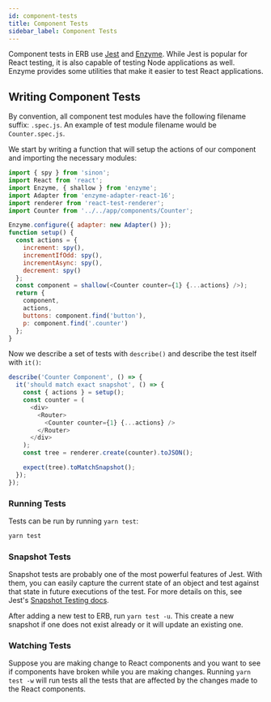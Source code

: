 ```yaml
---
id: component-tests
title: Component Tests
sidebar_label: Component Tests
---
```


Component tests in ERB use [Jest](https://jestjs.io) and [Enzyme](https://github.com/airbnb/enzyme). While Jest is popular for React testing, it is also capable of testing Node applications as well. Enzyme provides some utilities that make it easier to test React applications.

## Writing Component Tests

By convention, all component test modules have the following filename suffix: `.spec.js`. An example of test module filename would be `Counter.spec.js`.

We start by writing a function that will setup the actions of our component and importing the necessary modules:

```js
import { spy } from 'sinon';
import React from 'react';
import Enzyme, { shallow } from 'enzyme';
import Adapter from 'enzyme-adapter-react-16';
import renderer from 'react-test-renderer';
import Counter from '../../app/components/Counter';

Enzyme.configure({ adapter: new Adapter() });
function setup() {
  const actions = {
    increment: spy(),
    incrementIfOdd: spy(),
    incrementAsync: spy(),
    decrement: spy()
  };
  const component = shallow(<Counter counter={1} {...actions} />);
  return {
    component,
    actions,
    buttons: component.find('button'),
    p: component.find('.counter')
  };
}
```

Now we describe a set of tests with `describe()` and describe the test itself with `it()`:

```js
describe('Counter Component', () => {
  it('should match exact snapshot', () => {
    const { actions } = setup();
    const counter = (
      <div>
        <Router>
          <Counter counter={1} {...actions} />
        </Router>
      </div>
    );
    const tree = renderer.create(counter).toJSON();

    expect(tree).toMatchSnapshot();
  });
});
```

### Running Tests

Tests can be run by running `yarn test`:

```bash
yarn test
```

### Snapshot Tests

Snapshot tests are probably one of the most powerful features of Jest. With them, you can easily capture the current state of an object and test against that state in future executions of the test. For more details on this, see Jest's [Snapshot Testing docs](https://jestjs.io/docs/en/snapshot-testing).

After adding a new test to ERB, run `yarn test -u`. This create a new snapshot if one does not exist already or it will update an existing one.

### Watching Tests

Suppose you are making change to React components and you want to see if components have broken while you are making changes. Running `yarn test -w` will run tests all the tests that are affected by the changes made to the React components.
